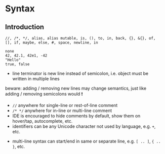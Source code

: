 # Syntax



## Introduction

```
//, /*, */, alias, alias mutable, is, (), to, in, back, {}, &{}, of, [], if, maybe, else, #, space, newline, in
```

```
none
42, 42.1, 42e1, -42
"Hello"
true, false
```

- line terminator is new line instead of semicolon, i.e. object must be written in multiple lines
<!-- todo: what if lines get too long? How to allow multiple lines without new line? Just let editor wrap lines? -->
beware: adding / removing new lines may change semantics, just like adding / removing semicolons would ❗️
- `//` anywhere for single-line or rest-of-line comment
- `/* */` anywhere for in-line or multi-line comment
- IDE is encouraged to hide comments by default, show them on hover/tap, autocomplete, etc.
- identifiers can be any Unicode character not used by language, e.g. `+`, etc.
<!-- todo: what about space, tab, etc? What are undesired Unicode characters?
needs to use snake_Case?
-->
- multi-line syntax can start/end in same or separate line, e.g. `[ .. ]`, `{ .. }`, etc.